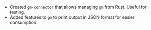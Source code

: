 * Created `gm-connector` that allows managing `gm` from Rust. Useful for testing.
* Added features to `gm` to print output in JSON format for easier consumption.


